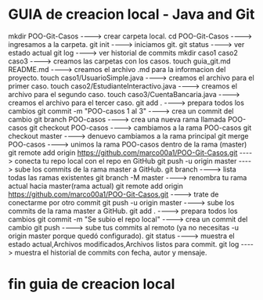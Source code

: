 # GUIA de creacion local - Java and Git

mkdir POO-Git-Casos                       ----> crear carpeta local.
cd POO-Git-Casos                          ----> ingresamos a la carpeta.
git init                                  ----> iniciamos git.
git status                                ----> ver estado actual
git log                                   ----> ver historial de commits
mkdir caso1 caso2 caso3                   ----> creamos las carpetas con los casos.
touch guia_git.md README.md               ----> creamos el archivo .md para la informacion del proyecto.
touch caso1/UsuarioSimple.java            ----> creamos el archivo para el primer caso.
touch caso2/EstudianteInteractivo.java    ----> creamos el archivo para el segundo caso.
touch caso3/CuentaBancaria.java           ----> creamos el archivo para el tercer caso.
git add .											----> prepara todos los cambios
git commit -m "POO-casos 1 al 3"				----> crea un commit del cambio
git branch POO-casos							----> crea una nueva rama llamada POO-casos
git checkout POO-casos							----> cambiamos a la rama POO-casos
git checkout master								----> denuevo cambiamos a la rama principal
git merge POO-casos								----> unimos la rama POO-casos dentro de la rama (master)
git remote add origin https://github.com/marco00a1/POO-Git-Casos.git	----> conecta tu repo local con el repo en GitHub
git push -u origin master						----> sube los commits de la rama master a GitHub.
git branch											----> lista todas las ramas existentes
git branch -M master							----> renombra tu rama actual hacia master(rama actual)
git remote add origin https://github.com/marco00a1/POO-Git-Casos.git	----> trate de conectarme por otro commit
git push -u origin master						----> sube los commits de la rama master a GitHub.
git add .											----> prepara todos los cambios
git commit -m "Se subio el repo local"		----> crea un commit del cambio
git push											----> sube tus commits al remoto (ya no necesitas -u origin master porque quedó configurado).
git status											----> muestra el estado actual,Archivos modificados,Archivos listos para commit.
git log												----> muestra el historial de commits con fecha, autor y mensaje.





# fin guia de creacion local